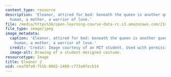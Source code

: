 ```yaml
---
content_type: resource
description: 'Eleanor, attired for bed: beneath the queen is another queen, this one
  human, a mother, a warrior of love.'
file: /media/https%3A/open-learning-course-data-rc.s3.amazonaws.com/21m-732-beginning-costume-design-and-construction-fall-2008/cea78fa9751b80d21489c773a0fecb14_eleanor2.jpg
file_type: image/jpeg
image_metadata:
  caption: 'Eleanor, attired for bed: beneath the queen is another queen, this one
    human, a mother, a warrior of love.'
  credit: 'Credit: Image courtesy of an MIT student. Used with permission.'
  image-alt: Drawing of a student-designed costume.
resourcetype: Image
title: Eleanor 2
uid: cea78fa9-751b-80d2-1489-c773a0fecb14
---
```

